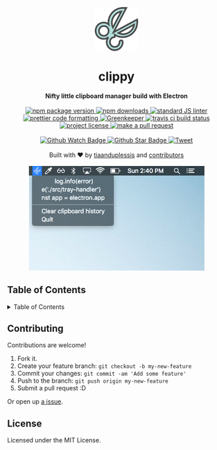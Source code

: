 <div align="center">
    <img width="20%" src="icon.png" alt="logo">
</div>
<h1 align="center">clippy</h1>
<div align="center">
  <strong>Nifty little clipboard manager build with Electron</strong>
</div>
<br>
<div align="center">
  <a href="https://npmjs.org/package/clippy">
    <img src="https://img.shields.io/npm/v/clippy.svg?style=flat-square" alt="npm package version" />
  </a>
  <a href="https://npmjs.org/package/clippy">
  <img src="https://img.shields.io/npm/dm/clippy.svg?style=flat-square" alt="npm downloads" />
  </a>
  <a href="https://github.com/feross/standard">
    <img src="https://img.shields.io/badge/code%20style-standard-brightgreen.svg?style=flat-square" alt="standard JS linter" />
  </a>
  <a href="https://github.com/prettier/prettier">
    <img src="https://img.shields.io/badge/styled_with-prettier-ff69b4.svg?style=flat-square" alt="prettier code formatting" />
     <a href="hhttps://greenkeeper.io/">
    <img src="https://badges.greenkeeper.io/tiaanduplessis/clippy.svg" alt="Greenkeeper" />
  </a>
  </a>
  <a href="https://travis-ci.org/tiaanduplessis/clippy">
    <img src="https://img.shields.io/travis/tiaanduplessis/clippy.svg?style=flat-square" alt="travis ci build status" />
  </a>
  <a href="https://github.com/tiaanduplessis/clippy/blob/master/LICENSE">
    <img src="https://img.shields.io/npm/l/clippy.svg?style=flat-square" alt="project license" />
  </a>
  <a href="http://makeapullrequest.com">
    <img src="https://img.shields.io/badge/PRs-welcome-brightgreen.svg?style=flat-square" alt="make a pull request" />
  </a>
</div>
<br>
<div align="center">
  <a href="https://github.com/tiaanduplessis/clippy/watchers">
    <img src="https://img.shields.io/github/watchers/tiaanduplessis/clippy.svg?style=social" alt="Github Watch Badge" />
  </a>
  <a href="https://github.com/tiaanduplessis/clippy/stargazers">
    <img src="https://img.shields.io/github/stars/tiaanduplessis/clippy.svg?style=social" alt="Github Star Badge" />
  </a>
  <a href="https://twitter.com/intent/tweet?text=Check%20out%20clippy!%20https://github.com/tiaanduplessis/clippy%20%F0%9F%91%8D">
    <img src="https://img.shields.io/twitter/url/https/github.com/tiaanduplessis/clippy.svg?style=social" alt="Tweet" />
  </a>
</div>
<br>
<div align="center">
  Built with ❤︎ by <a href="https://github.com/tiaanduplessis">tiaanduplessis</a> and <a href="https://github.com/tiaanduplessis/clippy/contributors">contributors</a>
</div>

<br>

<div align="center">
    <img src="example.png" alt="">
</div>

<h2>Table of Contents</h2>
<details>
  <summary>Table of Contents</summary>
  <li><a href="#contribute">Contribute</a></li>
  <li><a href="#license">License</a></li>
</details>

## Contributing

Contributions are welcome!

1. Fork it.
2. Create your feature branch: `git checkout -b my-new-feature`
3. Commit your changes: `git commit -am 'Add some feature'`
4. Push to the branch: `git push origin my-new-feature`
5. Submit a pull request :D

Or open up [a issue](https://github.com/tiaanduplessis/clippy/issues).

## License

Licensed under the MIT License.
